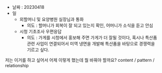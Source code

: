 - 날짜 : 20230418
- 일 
	- 외할머니 및 요양병원 실장님과 통화
		- 의도 : 할머니가 회복이 잘 되고 있는지 확인, 어머니가 소식을 듣고 안심
	- 시청 기초조사 우편응답
		- 의도 : 가게를 시청에서 홍보해 주면 가게가 더 잘될 것이다, 혹시나 특산품관련 사업이 연결되어서 미역 냉면을 개발해 특산품을 바탕으로 경쟁력을 기르고 싶다.





저는 이거를 하고 싶어서 어제 이렇게 했는데 뭘 바꿔야 할까요?
content / pattern / relationship